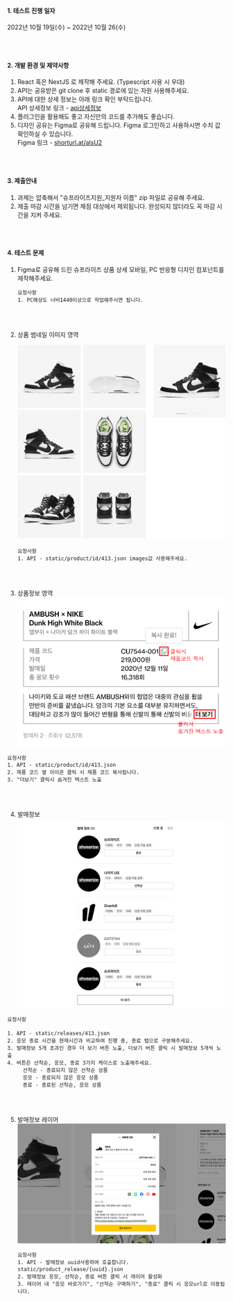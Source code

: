 #### 1. 테스트 진행 일자

2022년 10월 19일(수) ~ 2022년 10월 26(수)

<br><br>

#### 2. 개발 환경 및 제약사항

1. React 혹은 NextJS 로 제작해 주세요. (Typescript 사용 시 우대)
2. API는 공유받은 git clone 후 static 경로에 있는 자원 사용해주세요.
3. API에 대한 상세 정보는 아래 링크 확인 부탁드립니다.<br>
   API 상세정보 링크 - [api상세정보](./api상세정보.md)
4. 플러그인을 활용해도 좋고 자신만의 코드를 추가해도 좋습니다.
5. 디자인 공유는 Figma로 공유해 드립니다. Figma 로그인하고 사용하시면 수치 값 확인하실 수 있습니다.<br>
   Figma 링크 - [shorturl.at/alsU2](shorturl.at/alsU2)

<br>
<br>

#### 3. 제출안내

1. 과제는 압축해서 "슈프라이즈지원_지원자 이름" zip 파일로 공유해 주세요.
2. 제출 마감 시간을 넘기면 채점 대상에서 제외됩니다. 완성되지 않더라도 꼭 마감 시간을 지켜 주세요.

<br>
<br>

#### 4. 테스트 문제

1. Figma로 공유해 드린 슈프라이즈 상품 상세 모바일, PC 반응형 디자인 컴포넌트를 제작해주세요.

   ```
   요청사항 
   1. PC해상도 너비1440이상으로 작업해주시면 됩니다.
   ```

   <br><br>

2. 상품 썸네일 이미지 영역 

   ![](./readmeImage/images.jpg)

   ```
   요청사항
   1. API - static/product/id/413.json images값 사용해주세요.
   ```
   
   <br><br>
   
3. 상품정보 영역 
   ![](./readmeImage/detailInfo2.png)

```
요청사항 
1. API - static/product/id/413.json
2. 제품 코드 옆 아이콘 클릭 시 제품 코드 복사됩니다. 
3. "더보기" 클릭시 숨겨진 텍스트 노출 
```

<br><br>

4. 발매정보
   ![](./readmeImage/release2.png)

```
요청사항

1. API - static/releases/413.json
2. 응모 종료 시간을 현재시간과 비교하여 진행 중, 종료 탭으로 구분해주세요.
3. 발매정보 5개 초과인 경우 더 보기 버튼 노출, 더보기 버튼 클릭 시 발매정보 5개씩 노출
4. 버튼은 선착순, 응모, 종료 3가지 케이스로 노출해주세요.
	 선착순 - 종료되지 않은 선착순 상품 
	 응모 - 종료되지 않은 응모 상품
	 종료 - 종료된 선착순, 응모 상품
```

<br><br>

5. 발매정보 레이어 
   ![](./readmeImage/layer2.png)

   ``` 
   요청사항
   1. API - 발매정보 uuid사용하여 호출합니다. static/product_release/{uuid}.json
   2. 발매정보 응모, 선착순, 종료 버튼 클릭 시 레이어 활성화
   3. 레이어 내 "응모 바로가기", "선착순 구매하기", "종료" 클릭 시 응모url로 이동됩니다. 
   ```

   
